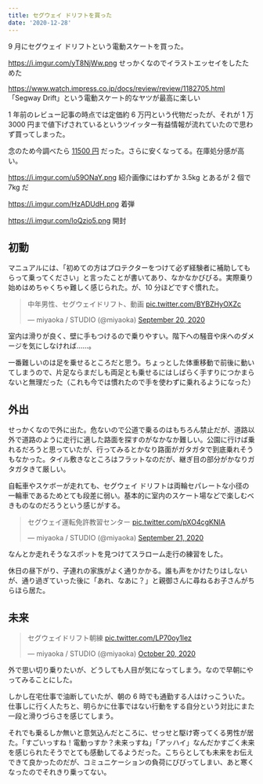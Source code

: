 ```yaml
---
title: セグウェイ ドリフトを買った
date: '2020-12-28'
---
```


9 月にセグウェイ ドリフトという電動スケートを買った。

https://i.imgur.com/yT8NjWw.png
せっかくなのでイラストエッセイをしたためた

https://www.watch.impress.co.jp/docs/review/review/1182705.html
「Segway Drift」という電動スケート的なヤツが最高に楽しい

1 年前のレビュー記事の時点では定価約 6 万円という代物だったが、それが 1 万 3000 円まで値下げされているというツイッター有益情報が流れていたので思わず買ってしまった。

念のため今調べたら [11500 円](https://www.amazon.co.jp/dp/B07N2JKK15?tag=miyaoka-22) だった。さらに安くなってる。在庫処分感が高い。

https://i.imgur.com/u59ONaY.png
紹介画像にはわずか 3.5kg とあるが 2 個で 7kg だ

https://i.imgur.com/HzADUdH.png
着弾

https://i.imgur.com/loQzio5.png
開封

## 初動

マニュアルには、「初めての方はプロテクターをつけて必ず経験者に補助してもらって乗ってください」と言ったことが書いてあり、なかなかびびる。実際乗り始めはめちゃくちゃ難しく感じられた。が、10 分ほどですぐ慣れた。

<blockquote class="twitter-tweet"><p lang="ja" dir="ltr">中年男性、セグウェイドリフト、動画 <a href="https://t.co/BYBZHyOXZc">pic.twitter.com/BYBZHyOXZc</a></p>&mdash; miyaoka / STUDIO (@miyaoka) <a href="https://twitter.com/miyaoka/status/1307529748692647936?ref_src=twsrc%5Etfw">September 20, 2020</a></blockquote> <script async src="https://platform.twitter.com/widgets.js" charset="utf-8"></script>

室内は滑りが良く、壁に手もつけるので乗りやすい。階下への騒音や床へのダメージを気にしなければ……。

一番難しいのは足を乗せるところだと思う。ちょっとした体重移動で前後に動いてしまうので、片足ならまだしも両足とも乗せるにはしばらく手すりにつかまらないと無理だった（これも今では慣れたので手を使わずに乗れるようになった）

## 外出

せっかくなので外に出た。危ないので公道で乗るのはもちろん禁止だが、道路以外で道路のように走行に適した路面を探すのがなかなか難しい。公園に行けば乗れるだろうと思っていたが、行ってみるとかなり路面がガタガタで到底乗れそうもなかった。タイル敷きなところはフラットなのだが、継ぎ目の部分がかなりガタガタきて厳しい。

自転車やスケボーが走れても、セグウェイ ドリフトは両輪セパレートな小径の一輪車であるためとても段差に弱い。基本的に室内のスケート場などで楽しむべきものなのだろうという感じがする。

<blockquote class="twitter-tweet"><p lang="ja" dir="ltr">セグウェイ運転免許教習センター <a href="https://t.co/pXO4cgKNIA">pic.twitter.com/pXO4cgKNIA</a></p>&mdash; miyaoka / STUDIO (@miyaoka) <a href="https://twitter.com/miyaoka/status/1307935630983180288?ref_src=twsrc%5Etfw">September 21, 2020</a></blockquote> <script async src="https://platform.twitter.com/widgets.js" charset="utf-8"></script>

なんとか走れそうなスポットを見つけてスラローム走行の練習をした。

休日の昼下がり、子連れの家族がよく通りかかる。誰も声をかけたりはしないが、通り過ぎていった後に「あれ、なあに？」と親御さんに尋ねるお子さんがちらほら居た。

## 未来

<blockquote class="twitter-tweet"><p lang="ja" dir="ltr">セグウェイドリフト朝練 <a href="https://t.co/LP70oy1lez">pic.twitter.com/LP70oy1lez</a></p>&mdash; miyaoka / STUDIO (@miyaoka) <a href="https://twitter.com/miyaoka/status/1318672756217556992?ref_src=twsrc%5Etfw">October 20, 2020</a></blockquote> <script async src="https://platform.twitter.com/widgets.js" charset="utf-8"></script>

外で思い切り乗りたいが、どうしても人目が気になってしまう。なので早朝にやってみることにした。

しかし在宅仕事で油断していたが、朝の 6 時でも通勤する人はけっこういた。仕事しに行く人たちと、明らかに仕事ではない行動をする自分という対比にまた一段と滑りづらさを感じてしまう。

それでも乗るしか無いと意気込んだところに、せっせと駆け寄ってくる男性が居た。「すごいっすね！電動っすか？未来っすね」「アッハイ」なんだかすごく未来を感じられたそうでとても感動してるようだった。こちらとしても未来をお伝えできて良かったのだが、コミュニケーションの負荷にびびってしまい、あと寒くなったのでそれきり乗ってない。
